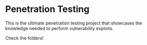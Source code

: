 # Penetration Testing

This is the ultimate penetration testing project that showcases the knowledge needed to perform vulnerability exploits.

Check the folders!
